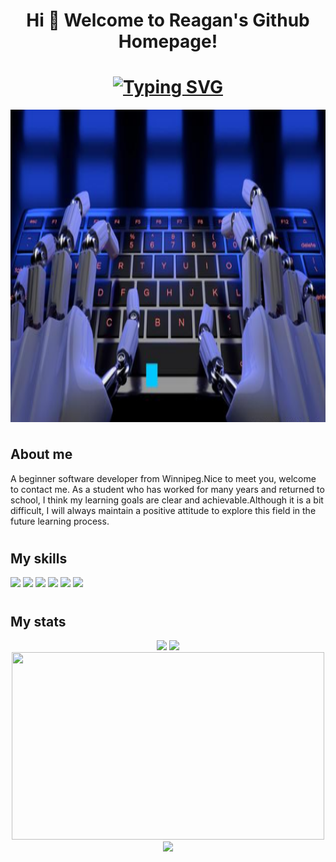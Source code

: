 <h1 align="center">Hi 🎉 Welcome to Reagan's Github Homepage!
<h1 align="center"><a href="https://git.io/typing-svg"><img src="https://readme-typing-svg.demolab.com?font=Fira+Code&size=24&duration=4000&pause=300&center=true&vCenter=true&width=435&lines=Hello+World!;Have+a+nice+day!" alt="Typing SVG" /></a></h1>

<img align="center" alt="Coding" width="1000" height="500"  src="https://github.com/Reagan615/Reagan615/blob/main/code.jpeg">
 
 # <h2>About me
  A beginner software developer from Winnipeg.Nice to meet you, welcome to contact me.
  As a student who has worked for many years and returned to school, I think my learning goals are clear and achievable.Although it is a bit difficult,
  I will always maintain a positive attitude to explore this field in the future learning process.
  
# <h2>My skills
<a href="#"><img src="https://img.shields.io/badge/HTML-239120?style=for-the-badge&logo=html5&logoColor=white"></a>
<a href="#"><img src="https://img.shields.io/badge/CSS-239120?&style=for-the-badge&logo=css3&logoColor=white"></a>
<a href="#"><img src="https://img.shields.io/badge/JavaScript-F7DF1E?style=for-the-badge&logo=javascript&logoColor=black"></a>
<a href="#"><img src="https://img.shields.io/badge/GitHub-100000?style=for-the-badge&logo=github&logoColor=white"></a>
<a href="#"><img src="https://img.shields.io/badge/HTML5-E34F26?style=for-the-badge&logo=html5&logoColor=white"></a>
<a href="#"><img src="https://img.shields.io/badge/Google_chrome-4285F4?style=for-the-badge&logo=Google-chrome&logoColor=white"></a>
 
# <h2>My stats

<div align="center">
<span>  </span>
<img height="170px" src="https://github-readme-stats.vercel.app/api?username=Reagan615" /><span>  </span><img height="170px" src="https://github-readme-stats.vercel.app/api/top-langs/?username=Reagan615&layout=compact&langs_count=8" />
<span>  </span>
</div>
<div align="center"> <img src="https://github-readme-streak-stats.herokuapp.com/?user=Reagan615" width="500px" height="300px"> </div>
  
<div align="center">
    <img src="https://activity-graph.herokuapp.com/graph?username=Reagan615&theme=minimal" />
</div>
<!---
Reagan615/Reagan615 is a ✨ special ✨ repository because its `README.md` (this file) appears on your GitHub profile.
You can click the Preview link to take a look at your changes.
--->
